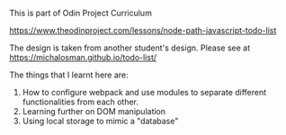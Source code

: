 This is part of Odin Project Curriculum

https://www.theodinproject.com/lessons/node-path-javascript-todo-list

The design is taken from another student's design. Please see at https://michalosman.github.io/todo-list/

The things that I learnt here are:

1. How to configure webpack and use modules to separate different functionalities from each other.
2. Learning further on DOM manipulation
3. Using local storage to mimic a "database"
